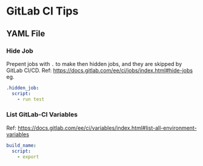 # GitLab CI Tips

## YAML File

### Hide Job
Prepent jobs with `.` to make then hidden jobs, and they are skipped by GitLab CI/CD.
Ref: https://docs.gitlab.com/ee/ci/jobs/index.html#hide-jobs
eg.
```yaml
.hidden_job:
  script:
    - run test
```

### List GitLab-CI Variables
Ref: https://docs.gitlab.com/ee/ci/variables/index.html#list-all-environment-variables
```yaml
build_name:
  script:
    - export
```
